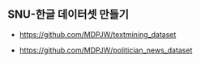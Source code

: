 ## SNU-한글 데이터셋 만들기

* https://github.com/MDPJW/textmining_dataset

* https://github.com/MDPJW/politician_news_dataset
